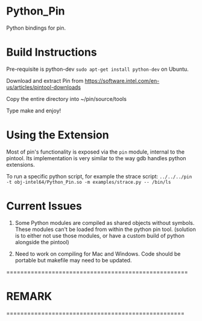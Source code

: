 Python_Pin
==========

Python bindings for pin.


# Build Instructions

Pre-requisite is python-dev `sudo apt-get install python-dev` on Ubuntu.

Download and extract Pin from https://software.intel.com/en-us/articles/pintool-downloads

Copy the entire directory into ~/pin/source/tools

Type make and enjoy!


# Using the Extension
Most of pin's functionality is exposed via the `pin` module, internal to the pintool. Its implementation is very similar to the way gdb handles python extensions.

To run a specific python script, for example the strace script:
`../../../pin -t obj-intel64/Python_Pin.so -m examples/strace.py -- /bin/ls`


# Current Issues

1. Some Python modules are compiled as shared objects without symbols. These modules can't be loaded from within the python pin tool. (solution is to either not use those modules, or have a custom build of python alongside the pintool)

2. Need to work on compiling for Mac and Windows. Code should be portable but makefile may need to be updated.

====================================================
# REMARK 
===================================================